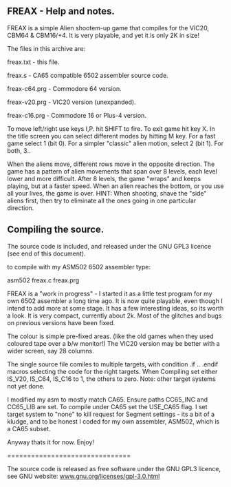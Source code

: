 
  FREAX  - Help and notes.
  ------------------------
  
FREAX is a simple Alien shootem-up game that compiles for the VIC20, CBM64 & CBM16/+4.
It is very playable, and yet it is only 2K in size!

The files in this archive are:

freax.txt        - this file.

freax.s          - CA65 compatible 6502 assembler source code.

freax-c64.prg    - Commodore 64 version.

freax-v20.prg    - VIC20 version (unexpanded).

freax-c16.prg    - Commodore 16 or Plus-4 version.


To move left/right use keys I,P.   hit SHIFT to fire. To exit game hit key X.
In the title screen you can select different modes by hitting M key. 
For a fast game select 1 (bit 0). For a simpler "classic" alien motion, select 2 (bit 1). For both, 3..

When the aliens move, different rows move in the opposite direction.
The game has a pattern of alien movements that span over 8 levels, each level lower and more difficult.
After 8 levels, the game "wraps" and keeps playing, but at a faster speed.
When an alien reaches the bottom, or you use all your lives, the game is over.
HINT: When shooting, shave the "side" aliens first, then try to eliminate all the ones going in one particular direction.

Compiling the source.
---------------------
The source code is included, and released under the GNU GPL3 licence (see end of this document).

to compile with my ASM502 6502 assembler type:

asm502 freax.c freax.prg

FREAX is a "work in progress" - I started it as a little test program for my own 6502 assembler a long time ago.
It is now quite playable, even though I intend to add more at some stage. It has a few interesting ideas, so its worth a look.
It is very compact, currently about 2k. Most of the glitches and bugs on previous versions have been fixed.

The colour is simple pre-fixed areas. (like the old games when they used coloured tape over a b/w monitor!) 
The VIC20 version may be better with a wider screen, say 28 columns.

The single source file comiles to multiple targets, with condition .if .. .endif macros selecting the code for the right targets.
When Compiling set either  IS_V20, IS_C64, IS_C16  to 1, the others to zero. 
Note: other target systems not yet done.

I modified my asm to mostly match CA65. Ensure paths CC65_INC and CC65_LIB are set.
To compile under CA65 set the USE_CA65 flag. I set target system to "none" to kill
request for Segment settings - its a bit of a kludge, and to be honest I coded for my own 
assembler, ASM502, which is a CA65 subset.

Anyway thats it for now. Enjoy!


===============================

The source code is released as free software under the GNU GPL3 licence,
see GNU website:      www.gnu.org/licenses/gpl-3.0.html 
